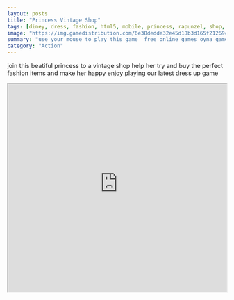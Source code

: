```yaml
---
layout: posts
title: "Princess Vintage Shop"
tags: [diney, dress, fashion, html5, mobile, princess, rapunzel, shop, vintage, free, online, games, oyna, game, free, games, play, play, games]
image: "https://img.gamedistribution.com/6e38dedde32e45d18b3d165f21269cb5.jpg"
summary: "use your mouse to play this game  free online games oyna game free games play play games"
category: "Action"
---
```


join this beatiful princess to a vintage shop help her try and buy the perfect fashion items and make her happy enjoy playing our latest dress up game

<iframe width="100%" height="480px;" src="https://html5.gamedistribution.com/6e38dedde32e45d18b3d165f21269cb5/"></iframe>